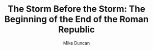 ---
title: "The Storm Before the Storm: The Beginning of the End of the Roman Republic"
author: Mike Duncan
completed: 2021-12-31
---